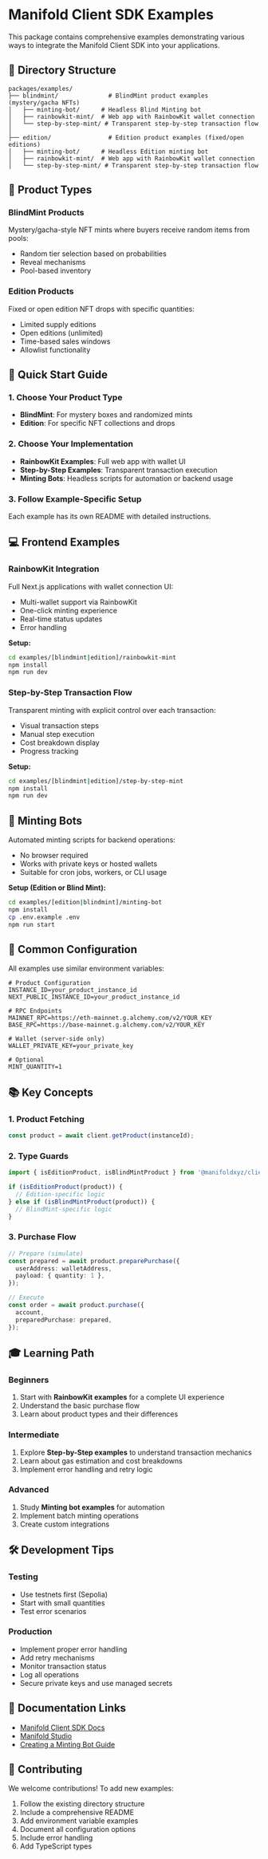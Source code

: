 # Manifold Client SDK Examples

This package contains comprehensive examples demonstrating various ways to integrate the Manifold Client SDK into your applications.

## 📁 Directory Structure

```
packages/examples/
├── blindmint/              # BlindMint product examples (mystery/gacha NFTs)
│   ├── minting-bot/      # Headless Blind Minting bot
│   ├── rainbowkit-mint/  # Web app with RainbowKit wallet connection
│   └── step-by-step-mint/ # Transparent step-by-step transaction flow
│
├── edition/                # Edition product examples (fixed/open editions)
│   ├── minting-bot/      # Headless Edition minting bot
│   ├── rainbowkit-mint/  # Web app with RainbowKit wallet connection
│   └── step-by-step-mint/ # Transparent step-by-step transaction flow
```

## 🎯 Product Types

### BlindMint Products

Mystery/gacha-style NFT mints where buyers receive random items from pools:

- Random tier selection based on probabilities
- Reveal mechanisms
- Pool-based inventory

### Edition Products

Fixed or open edition NFT drops with specific quantities:

- Limited supply editions
- Open editions (unlimited)
- Time-based sales windows
- Allowlist functionality

## 🚀 Quick Start Guide

### 1. Choose Your Product Type

- **BlindMint**: For mystery boxes and randomized mints
- **Edition**: For specific NFT collections and drops

### 2. Choose Your Implementation

- **RainbowKit Examples**: Full web app with wallet UI
- **Step-by-Step Examples**: Transparent transaction execution
- **Minting Bots**: Headless scripts for automation or backend usage

### 3. Follow Example-Specific Setup

Each example has its own README with detailed instructions.

## 💻 Frontend Examples

### RainbowKit Integration

Full Next.js applications with wallet connection UI:

- Multi-wallet support via RainbowKit
- One-click minting experience
- Real-time status updates
- Error handling

**Setup:**

```bash
cd examples/[blindmint|edition]/rainbowkit-mint
npm install
npm run dev
```

### Step-by-Step Transaction Flow

Transparent minting with explicit control over each transaction:

- Visual transaction steps
- Manual step execution
- Cost breakdown display
- Progress tracking

**Setup:**

```bash
cd examples/[blindmint|edition]/step-by-step-mint
npm install
npm run dev
```

## 🤖 Minting Bots

Automated minting scripts for backend operations:

- No browser required
- Works with private keys or hosted wallets
- Suitable for cron jobs, workers, or CLI usage

**Setup (Edition or Blind Mint):**

```bash
cd examples/[edition|blindmint]/minting-bot
npm install
cp .env.example .env
npm run start
```

## 🔧 Common Configuration

All examples use similar environment variables:

```env
# Product Configuration
INSTANCE_ID=your_product_instance_id
NEXT_PUBLIC_INSTANCE_ID=your_product_instance_id

# RPC Endpoints
MAINNET_RPC=https://eth-mainnet.g.alchemy.com/v2/YOUR_KEY
BASE_RPC=https://base-mainnet.g.alchemy.com/v2/YOUR_KEY

# Wallet (server-side only)
WALLET_PRIVATE_KEY=your_private_key

# Optional
MINT_QUANTITY=1
```

## 📚 Key Concepts

### 1. Product Fetching

```typescript
const product = await client.getProduct(instanceId);
```

### 2. Type Guards

```typescript
import { isEditionProduct, isBlindMintProduct } from '@manifoldxyz/client-sdk';

if (isEditionProduct(product)) {
  // Edition-specific logic
} else if (isBlindMintProduct(product)) {
  // BlindMint-specific logic
}
```

### 3. Purchase Flow

```typescript
// Prepare (simulate)
const prepared = await product.preparePurchase({
  userAddress: walletAddress,
  payload: { quantity: 1 },
});

// Execute
const order = await product.purchase({
  account,
  preparedPurchase: prepared,
});
```

## 🎓 Learning Path

### Beginners

1. Start with **RainbowKit examples** for a complete UI experience
2. Understand the basic purchase flow
3. Learn about product types and their differences

### Intermediate

1. Explore **Step-by-Step examples** to understand transaction mechanics
2. Learn about gas estimation and cost breakdowns
3. Implement error handling and retry logic

### Advanced

1. Study **Minting bot examples** for automation
2. Implement batch minting operations
3. Create custom integrations

## 🛠️ Development Tips

### Testing

- Use testnets first (Sepolia)
- Start with small quantities
- Test error scenarios

### Production

- Implement proper error handling
- Add retry mechanisms
- Monitor transaction status
- Log all operations
- Secure private keys and use managed secrets

## 📖 Documentation Links

- [Manifold Client SDK Docs](../README.md)
- [Manifold Studio](https://studio.manifold.xyz/)
- [Creating a Minting Bot Guide](../docs/guides/creating-a-minting-bot.md)

## 🤝 Contributing

We welcome contributions! To add new examples:

1. Follow the existing directory structure
2. Include a comprehensive README
3. Add environment variable examples
4. Document all configuration options
5. Include error handling
6. Add TypeScript types
